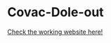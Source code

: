 # Covac-Dole-out
[Check the working website here!](https://Nikitha-mattupalli.github.io/Covac-dole-out)



